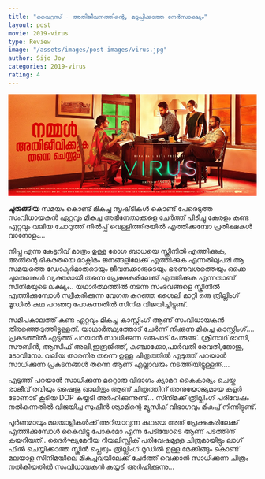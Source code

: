 ```yaml
---
title: "വൈറസ് - അതിജീവനത്തിന്റെ, മടുപ്പിക്കാത്ത നേര്‍സാക്ഷ്യം"
layout: post
movie: 2019-virus
type: Review
image: "/assets/images/post-images/virus.jpg"
author: Sijo Joy
categories: 2019-virus
rating: 4
---
```



![Virus Malayalam Movie banner](/assets/images/post-images/virus.jpg)

**ചുരുങ്ങിയ** സമയം കൊണ്ട് മികച്ച സൃഷ്‌ടികൾ കൊണ്ട് പേരെടുത്ത സംവിധായകൻ ഏറ്റവും മികച്ച അഭിനേതാക്കളെ ചേർത്ത് പിടിച്ചു കേരളം കണ്ട ഏറ്റവും വലിയ ചോറുത്ത് നിൽപ്പ് വെള്ളിത്തിരയിൽ എത്തിക്കുമ്പോ പ്രതീക്ഷകൾ വാനോളം...

നിപ്പ എന്ന കേട്ടറിവ് മാത്രം ഉള്ള രോഗ ബാധയെ സ്ക്രീനിൽ എത്തിക്കുക, അതിന്റെ ഭീകരതയെ മാക്സിമം ജനങ്ങളിലേക്ക്  എത്തിക്കുക എന്നതിലുപരി ആ സമയത്തെ ഡോക്ടർമാരുടെയും ജീവനക്കാരുടെയും ഭരണവശത്തെയും ഒക്കെ ചുമതലകൾ വ്യക്തമായി തന്നെ പ്രേക്ഷകരിലേക്ക് എത്തിക്കുക എന്നതാണ് സിനിമയുടെ ലക്ഷ്യം.. യഥാർത്ഥത്തിൽ നടന്ന സംഭവങ്ങളെ സ്ക്രീനിൽ എത്തിക്കുമ്പോൾ സ്വീകരിക്കുന്ന വേഗത കുറഞ്ഞ ശൈലി മാറ്റി ഒരു ത്രില്ലിംഗ് മൂഡിൽ കഥ പറഞ്ഞു പോകുന്നതിൽ സിനിമ വിജയിച്ചിട്ടുണ്ട്.

സമീപകാലത്ത് കണ്ട ഏറ്റവും മികച്ച കാസ്റ്റിംഗ് ആണ് സംവിധായകൻ തിരഞ്ഞെടുത്തിട്ടുള്ളത്. യാഥാർത്ഥ്യത്തോട് ചേർന്ന് നിക്കുന്ന മികച്ച കാസ്റ്റിംഗ്.... പ്രകടത്തിൽ എടുത്ത് പറയാൻ സാധിക്കുന്ന ഒരുപാട് പേരുണ്ട്..ശ്രീനാഥ് ഭാസി, സൗബിൻ, ആസിഫ് അലി,ഇന്ദ്രജിത്ത്, കുഞ്ചാക്കോ,പാർവതി രേവതി,ജോജു, ടോവിനോ. വലിയ താരനിര തന്നെ ഉള്ള ചിത്രത്തിൽ എടുത്ത് പറയാൻ സാധിക്കുന്ന പ്രകടനങ്ങൾ തന്നെ ആണ് എല്ലാവരും നടത്തിയിട്ടുള്ളത്....

എടുത്ത് പറയാൻ സാധിക്കുന്ന മറ്റൊരു വിഭാഗം ക്യാമറ കൈകാര്യം ചെയ്ത രാജീവ് രവിയും ഷൈജു ഖാലിതും ആണ്  ചിത്രത്തിന് അനുയോജ്യമായ കളർ ടോണാട് കൂടിയ DOP കയ്യടി അർഹിക്കുന്നുണ്ട്...
സിനിമക്ക് ത്രില്ലിംഗ് പരിവേഷം നൽകുന്നതിൽ വിജയിച്ച സുഷീൻ ശ്യാമിന്റെ മ്യൂസിക് വിഭാഗവും മികച്ച് നിന്നിട്ടുണ്ട്.

പൂർണമായും മലയാളികൾക്ക് അറിയാവുന്ന കഥയെ അത് പ്രേക്ഷകരിലേക്ക് എത്തിക്കുമ്പോൾ കൈവിട്ടു പോകുമോ എന്ന പേടിയോടെ ആണ് പടത്തിന് കയറിയത്.. ദൈർഘ്യമേറിയ റിയലിസ്റ്റിക് പരിവേഷമുള്ള ചിത്രമായിട്ടും ലാഗ് ഫീൽ ചെയ്യിക്കാത്ത സ്ക്രീൻ പ്ലെയും ത്രില്ലിംഗ് മൂഡിൽ ഉള്ള മേക്കിങ്ങും കൊണ്ട് മലയാള സിനിമയിലെ മികച്ചവയിലേക്ക് ചേർത്ത് വെക്കാൻ സാധിക്കുന്ന ചിത്രം നൽകിയതിൽ സംവിധായകൻ കയ്യടി അർഹിക്കുന്നു...